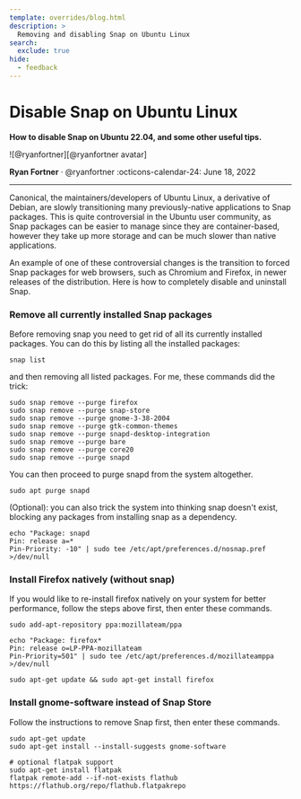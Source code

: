 ```yaml
---
template: overrides/blog.html
description: >
  Removing and disabling Snap on Ubuntu Linux
search:
  exclude: true
hide:
  - feedback
---
```


# Disable Snap on Ubuntu Linux

__How to disable Snap on Ubuntu 22.04, and some other useful tips.__

<aside class="mdx-author" markdown>
![@ryanfortner][@ryanfortner avatar]

<span>__Ryan Fortner__ · @ryanfortner</span>
<span>
:octicons-calendar-24: June 18, 2022
</span>
</aside>

  [@ryanfortner avatar]: https://avatars.githubusercontent.com/u/71036629

---

Canonical, the maintainers/developers of Ubuntu Linux, a derivative of Debian, are slowly transitioning many previously-native applications to Snap packages. This is quite controversial in the Ubuntu user community, as Snap packages can be easier to manage since they are container-based, however they take up more storage and can be much slower than native applications.

An example of one of these controversial changes is the transition to forced Snap packages for web browsers, such as Chromium and Firefox, in newer releases of the distribution. Here is how to completely disable and uninstall Snap.

### Remove all currently installed Snap packages
Before removing snap you need to get rid of all its currently installed packages. You can do this by listing all the installed packages:
```
snap list
```
and then removing all listed packages. For me, these commands did the trick:
```
sudo snap remove --purge firefox
sudo snap remove --purge snap-store
sudo snap remove --purge gnome-3-38-2004
sudo snap remove --purge gtk-common-themes
sudo snap remove --purge snapd-desktop-integration
sudo snap remove --purge bare
sudo snap remove --purge core20
sudo snap remove --purge snapd
```
You can then proceed to purge snapd from the system altogether.
```
sudo apt purge snapd
```
(Optional): you can also trick the system into thinking snap doesn't exist, blocking any packages from installing snap as a dependency.
```
echo "Package: snapd
Pin: release a=*
Pin-Priority: -10" | sudo tee /etc/apt/preferences.d/nosnap.pref >/dev/null
```
### Install Firefox natively (without snap)
If you would like to re-install firefox natively on your system for better performance, follow the steps above first, then enter these commands.
```
sudo add-apt-repository ppa:mozillateam/ppa

echo "Package: firefox*
Pin: release o=LP-PPA-mozillateam
Pin-Priority=501" | sudo tee /etc/apt/preferences.d/mozillateamppa >/dev/null

sudo apt-get update && sudo apt-get install firefox
```
### Install gnome-software instead of Snap Store
Follow the instructions to remove Snap first, then enter these commands.
```
sudo apt-get update
sudo apt-get install --install-suggests gnome-software

# optional flatpak support
sudo apt-get install flatpak
flatpak remote-add --if-not-exists flathub https://flathub.org/repo/flathub.flatpakrepo
```
